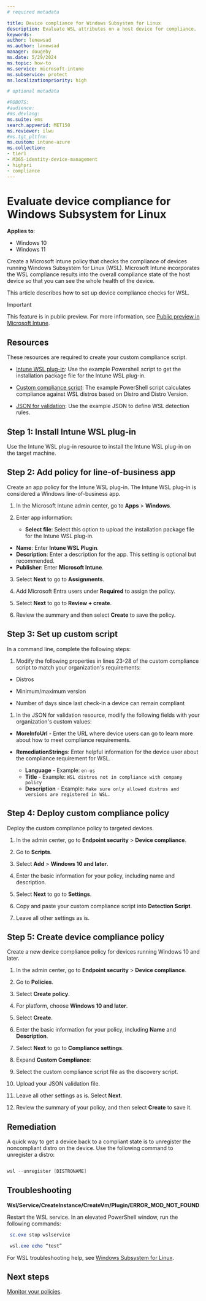 ```yaml
---
# required metadata

title: Device compliance for Windows Subsystem for Linux  
description: Evaluate WSL attributes on a host device for compliance. 
keywords:
author: lenewsad
ms.author: lanewsad
manager: dougeby
ms.date: 5/29/2024 
ms.topic: how-to
ms.service: microsoft-intune
ms.subservice: protect
ms.localizationpriority: high

# optional metadata

#ROBOTS:
#audience:
#ms.devlang:
ms.suite: ems
search.appverid: MET150
ms.reviewer: ilwu
#ms.tgt_pltfrm:
ms.custom: intune-azure
ms.collection:
- tier1
- M365-identity-device-management
- highpri
- compliance
---
```


# Evaluate device compliance for Windows Subsystem for Linux   

**Applies to**: 
- Windows 10   
- Windows 11   

Create a Microsoft Intune policy that checks the compliance of devices running Windows Subsystem for Linux (WSL). Microsoft Intune incorporates the WSL compliance results into the overall compliance state of the host device so that you can see the whole health of the device.

This article describes how to set up device compliance checks for WSL.  

> [!IMPORTANT]
> This feature is in public preview. For more information, see [Public preview in Microsoft Intune](../fundamentals/public-preview.md).   

## Resources 

These resources are required to create your custom compliance script.  

- [Intune WSL plug-in](https://github.com/microsoft/shell-intune-samples/blob/master/Linux/WSL/IntuneWSLPluginInstaller/IntuneWSLPluginInstaller.msi): Use the example Powershell script to get the installation package file for the Intune WSL plug-in.    

- [Custom compliance script](https://github.com/microsoft/shell-intune-samples/blob/master/Linux/WSL/WSL%20Management%20Example/WSLDistroVersionCompliance.ps1): The example PowerShell script calculates compliance against WSL distros based on Distro and Distro Version.  

- [JSON for validation](https://github.com/microsoft/shell-intune-samples/blob/master/Linux/WSL/WSL%20Management%20Example/WSLDetectionRule.json): Use the example JSON to define WSL detection rules.  

## Step 1: Install Intune WSL plug-in    

Use the Intune WSL plug-in resource to install the Intune WSL plug-in on the target machine.   

## Step 2: Add policy for line-of-business app 

Create an app policy for the Intune WSL plug-in. The Intune WSL plug-in is considered a Windows line-of-business app. 

1. In the Microsoft Intune admin center, go to **Apps** > **Windows**.  

2. Enter app information:  
   - **Select file**: Select this option to upload the installation package file for the Intune WSL plug-in.  
  - **Name**: Enter **Intune WSL Plugin**.  
  - **Description**: Enter a description for the app. This setting is optional but recommended. 
  - **Publisher**: Enter **Microsoft Intune**.  

3. Select **Next** to go to **Assignments**.  

4. Add Microsoft Entra users under **Required** to assign the policy.  

5. Select **Next** to go to **Review + create**.  

6. Review the summary and then select **Create** to save the policy.  

## Step 3: Set up custom script  
In a command line, complete the following steps:  

1. Modify the following properties in lines 23-28 of the custom compliance script to match your organization's requirements:   

  - Distros    

  - Minimum/maximum version    

  - Number of days since last check-in a device can remain compliant  
  
1.  In the JSON for validation resource, modify the following fields with your organization's custom values: 

  - **MoreInfoUrl** - Enter the URL where device users can go to learn more about how to meet compliance requirements.  
 
  - **RemediationStrings**:  Enter helpful information for the device user about the compliance requirement for WSL. 
    
    - **Language** - Example: `en-us`  
    - **Title** - Example: `WSL distros not in compliance with company policy` 
    - **Description** - Example: `Make sure only allowed distros and versions are registered in WSL.` 



## Step 4: Deploy custom compliance policy  
 Deploy the custom compliance policy to targeted devices.  

 1. In the admin center, go to **Endpoint security** > **Device compliance**.  
 
 1. Go to **Scripts**.   
 
 1. Select **Add** > **Windows 10 and later**.  
 
 1. Enter the basic information for your policy, including name and description. 
 
 1. Select **Next** to go to **Settings**.    
 
 1. Copy and paste your custom compliance script into **Detection Script**. 
 
 1. Leave all other settings as is.  


## Step 5: Create device compliance policy  
Create a new device compliance policy for devices running Windows 10 and later. 

1. In the admin center, go to **Endpoint security** > **Device compliance**. 

1. Go to **Policies**.    

1. Select **Create policy**. 

1. For platform, choose **Windows 10 and later**.  

1. Select **Create**. 

1. Enter the basic information for your policy, including **Name** and **Description**. 

1. Select **Next** to go to **Compliance settings**.    

1. Expand **Custom Compliance**: 
  
  1. Select the custom compliance script file as the discovery script.    
  
  1. Upload your JSON validation file. 

1. Leave all other settings as is. Select **Next**. 

1. Review the summary of your policy, and then select **Create** to save it.  

## Remediation  

A quick way to get a device back to a compliant state is to unregister the noncompliant distro on the device. Use the following command to unregister a distro:     

```PowerShell  

wsl --unregister [DISTRONAME] 

```


## Troubleshooting  

**Wsl/Service/CreateInstance/CreateVm/Plugin/ERROR_MOD_NOT_FOUND**

Restart the WSL service. In an elevated PowerShell window, run the following commands: 
 
```PowerShell  
 sc.exe stop wslservice 

 wsl.exe echo “test” 

```   

   



For WSL troubleshooting help, see [Windows Subsystem for Linux](/windows/wsl/troubleshooting.md).  

## Next steps

[Monitor your policies](compliance-policy-monitor.md).
